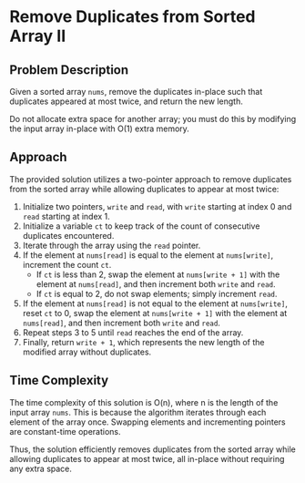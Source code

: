 # Remove Duplicates from Sorted Array II

## Problem Description
Given a sorted array `nums`, remove the duplicates in-place such that duplicates appeared at most twice, and return the new length.

Do not allocate extra space for another array; you must do this by modifying the input array in-place with O(1) extra memory.

## Approach
The provided solution utilizes a two-pointer approach to remove duplicates from the sorted array while allowing duplicates to appear at most twice:
1. Initialize two pointers, `write` and `read`, with `write` starting at index 0 and `read` starting at index 1.
2. Initialize a variable `ct` to keep track of the count of consecutive duplicates encountered.
3. Iterate through the array using the `read` pointer.
4. If the element at `nums[read]` is equal to the element at `nums[write]`, increment the count `ct`.
    - If `ct` is less than 2, swap the element at `nums[write + 1]` with the element at `nums[read]`, and then increment both `write` and `read`.
    - If `ct` is equal to 2, do not swap elements; simply increment `read`.
5. If the element at `nums[read]` is not equal to the element at `nums[write]`, reset `ct` to 0, swap the element at `nums[write + 1]` with the element at `nums[read]`, and then increment both `write` and `read`.
6. Repeat steps 3 to 5 until `read` reaches the end of the array.
7. Finally, return `write + 1`, which represents the new length of the modified array without duplicates.

## Time Complexity
The time complexity of this solution is O(n), where n is the length of the input array `nums`. This is because the algorithm iterates through each element of the array once. Swapping elements and incrementing pointers are constant-time operations.

Thus, the solution efficiently removes duplicates from the sorted array while allowing duplicates to appear at most twice, all in-place without requiring any extra space.
